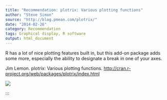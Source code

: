 ```yaml
---
title: "Recommendation: plotrix: Various plotting functions"
author: "Steve Simon"
source: "http://blog.pmean.com/plotrix/"
date: "2014-02-26"
category: Recommendation
tags: Graphical display, R software
output: html_document
---
```


R has a lot of nice plotting features built in, but this add-on package
adds some more, especially the ability to designate a break in one of
your axes.

<!---More--->

Jim Lemon. plotrix: Various plotting functions.
<http://cran.r-project.org/web/packages/plotrix/index.html>

![](../../../images/plotrix01.png)


:::

